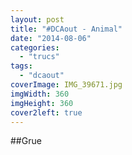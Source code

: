 ```yaml
---
layout: post
title: "#DCAout - Animal"
date: "2014-08-06"
categories: 
  - "trucs"
tags: 
  - "dcaout"
coverImage: IMG_39671.jpg
imgWidth: 360
imgHeight: 360
cover2left: true
---
```


##Grue
